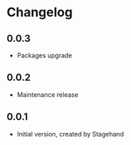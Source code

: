 # Changelog

## 0.0.3

- Packages upgrade

## 0.0.2

- Maintenance release

## 0.0.1

- Initial version, created by Stagehand
